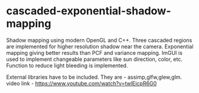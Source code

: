 # cascaded-exponential-shadow-mapping
Shadow mapping using modern OpenGL and C++. Three cascaded regions are implemented for higher resolution shadow near the camera. Exponential mapping giving better results than PCF and variance mapping. ImGUI is used to implement changeable parameters like sun direction, color, etc. Function to reduce light bleeding is implemented.

External libraries have to be included. They are - assimp,glfw,glew,glm.
video link - https://www.youtube.com/watch?v=twlEicpR6G0
